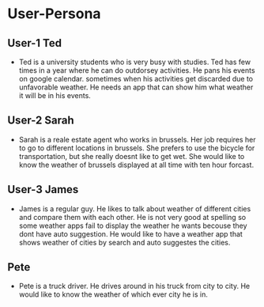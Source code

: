 # User-Persona

## User-1 Ted

- Ted is a university students who is very busy with studies. Ted has few times
  in a year where he can do outdorsey activities. He pans his events on google
  calendar. sometimes when his activities get discarded due to unfavorable
  weather. He needs an app that can show him what weather it will be in his
  events.

## User-2 Sarah

- Sarah is a reale estate agent who works in brussels. Her job requires her to
  go to different locations in brussels. She prefers to use the bicycle for
  transportation, but she really doesnt like to get wet. She would like to know
  the weather of brussels displayed at all time with ten hour forcast.

## User-3 James

- James is a regular guy. He likes to talk about weather of different cities and
  compare them with each other. He is not very good at spelling so some weather
  apps fail to display the weather he wants becouse they dont have auto
  suggestion. He would like to have a weather app that shows weather of cities
  by search and auto suggestes the cities.

## Pete

- Pete is a truck driver. He drives around in his truck from city to city. He
  would like to know the weather of which ever city he is in.
